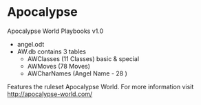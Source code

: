 Apocalypse
==========

Apocalypse World Playbooks v1.0
- angel.odt
- AW.db contains 3 tables
	- AWClasses (11 Classes) basic & special 
	- AWMoves (78 Moves)
	- AWCharNames (Angel Name - 28 )


Features the ruleset Apocalypse World. For more information visit http://apocalypse-world.com/ 	